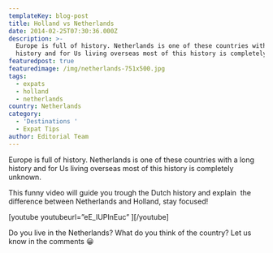 ```yaml
---
templateKey: blog-post
title: Holland vs Netherlands
date: 2014-02-25T07:30:36.000Z
description: >-
  Europe is full of history. Netherlands is one of these countries with a long
  history and for Us living overseas most of this history is completely unknown.
featuredpost: true
featuredimage: /img/netherlands-751x500.jpg
tags:
  - expats
  - holland
  - netherlands
country: Netherlands
category:
  - 'Destinations '
  - Expat Tips
author: Editorial Team
---
```


Europe is full of history. Netherlands is one of these countries with a long history and for Us living overseas most of this history is completely unknown.

This funny video will guide you trough the Dutch history and explain  the difference between Netherlands and Holland, stay focused!

\[youtube youtubeurl=&#8221;eE_IUPInEuc&#8221; \]\[/youtube\]

Do you live in the Netherlands? What do you think of the country? Let us know in the comments 😀

&nbsp;

&nbsp;

&nbsp;

&nbsp;
